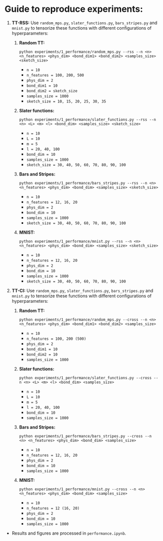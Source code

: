 # Guide to reproduce experiments:


1. **TT-RSS:** Use ``random_mps.py``, ``slater_functions.py``, ``bars_stripes.py``
   and ``mnist.py`` to tensorize these functions with different configurations
   of hyperparameters:
    

   1. **Random TT:**
      ```
      python experiments/1_performance/random_mps.py --rss --n <n> <n_features> <phys_dim> <bond_dim1> <bond_dim2> <samples_size> <sketch_size>
      ```

      - ``n = 10``
      - ``n_features = 100, 200, 500``
      - ``phys_dim = 2``
      - ``bond_dim1 = 10``
      - ``bond_dim2 = sketch_size``
      - ``samples_size = 1000``
      - ``sketch_size = 10, 15, 20, 25, 30, 35``
    

   2. **Slater functions:**
      ```
      python experiments/1_performance/slater_functions.py --rss --n <n> <L> <m> <l> <bond_dim> <samples_size> <sketch_size>
      ```

      - ``n = 10``
      - ``L = 10``
      - ``m = 5``
      - ``l = 20, 40, 100``
      - ``bond_dim = 10``
      - ``samples_size = 1000``
      - ``sketch_size = 30, 40, 50, 60, 70, 80, 90, 100``
    

   3. **Bars and Stripes:**
      ```
      python experiments/1_performance/bars_stripes.py --rss --n <n> <n_features> <phys_dim> <bond_dim> <samples_size> <sketch_size>
      ```

      - ``n = 10``
      - ``n_features = 12, 16, 20``
      - ``phys_dim = 2``
      - ``bond_dim = 10``
      - ``samples_size = 1000``
      - ``sketch_size = 30, 40, 50, 60, 70, 80, 90, 100``
    

   4. **MNIST:**
      ```
      python experiments/1_performance/mnist.py --rss --n <n> <n_features> <phys_dim> <bond_dim> <samples_size> <sketch_size>
      ```

      - ``n = 10``
      - ``n_features = 12, 16, 20``
      - ``phys_dim = 2``
      - ``bond_dim = 10``
      - ``samples_size = 1000``
      - ``sketch_size = 30, 40, 50, 60, 70, 80, 90, 100``


1. **TT-CI:** Use ``random_mps.py``, ``slater_functions.py``, ``bars_stripes.py``
   and ``mnist.py`` to tensorize these functions with different configurations
   of hyperparameters:
    

   1. **Random TT:**
      ```
      python experiments/1_performance/random_mps.py --cross --n <n> <n_features> <phys_dim> <bond_dim1> <bond_dim2> <samples_size>
      ```

      - ``n = 10``
      - ``n_features = 100, 200 (500)``
      - ``phys_dim = 2``
      - ``bond_dim1 = 10``
      - ``bond_dim2 = 10``
      - ``samples_size = 1000``
    

   2. **Slater functions:**
      ```
      python experiments/1_performance/slater_functions.py --cross --n <n> <L> <m> <l> <bond_dim> <samples_size>
      ```

      - ``n = 10``
      - ``L = 10``
      - ``m = 5``
      - ``l = 20, 40, 100``
      - ``bond_dim = 10``
      - ``samples_size = 1000``
    

   3. **Bars and Stripes:**
      ```
      python experiments/1_performance/bars_stripes.py --cross --n <n> <n_features> <phys_dim> <bond_dim> <samples_size>
      ```

      - ``n = 10``
      - ``n_features = 12, 16, 20``
      - ``phys_dim = 2``
      - ``bond_dim = 10``
      - ``samples_size = 1000``
    

   4. **MNIST:**
      ```
      python experiments/1_performance/mnist.py --cross --n <n> <n_features> <phys_dim> <bond_dim> <samples_size>
      ```

      - ``n = 10``
      - ``n_features = 12 (16, 20)``
      - ``phys_dim = 2``
      - ``bond_dim = 10``
      - ``samples_size = 1000``


* Results and figures are processed in ``performance.ipynb``.
